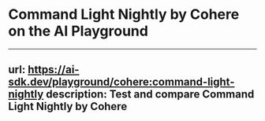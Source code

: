 # Command Light Nightly by Cohere on the AI Playground


---
url: https://ai-sdk.dev/playground/cohere:command-light-nightly
description: Test and compare Command Light Nightly by Cohere
---
